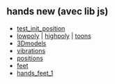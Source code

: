 ## hands new (avec lib js)
* [test_init_position](./test_init_pos.html)
* [lowpoly](./0_hands_lowpoly.html) |
[highpoly](./0_hands_highpoly.html) |
[toons](./0_hands_toons.html) 
* [3Dmodels](./1_hands_3Dmodels.html) 
* [vibrations](./2_hands_vibrations.html) 
* [positions](./3_hands_positions.html)
* [feet](./4_feet.html)
* [hands_feet_1](./5_hands_feet.html)



<!-- 
todolist
- contrôle étendu des mains : hand-tracking-controls-extras
https://github.com/gftruj/aframe-hand-tracking-controls-extras 
https://github.com/aframevr/aframe/issues/4690
-->